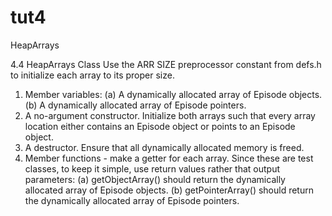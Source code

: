 # tut4
HeapArrays

4.4 HeapArrays Class
Use the ARR SIZE preprocessor constant from defs.h to initialize each array to its proper size.
1. Member variables:
	(a) A dynamically allocated array of Episode objects. (b) A dynamically allocated array of Episode pointers.
2. A no-argument constructor. Initialize both arrays such that every array location either contains an Episode object or points to an Episode object.
3. A destructor. Ensure that all dynamically allocated memory is freed.
4. Member functions - make a getter for each array. Since these are test classes, to keep it simple, use return values rather that output parameters:
 	(a) getObjectArray() should return the dynamically allocated array of Episode objects.
 	(b) getPointerArray() should return the dynamically allocated array of Episode pointers.

